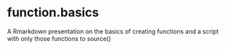 # function.basics
A Rmarkdown presentation on the basics of creating functions and a script with only those functions to source() 
